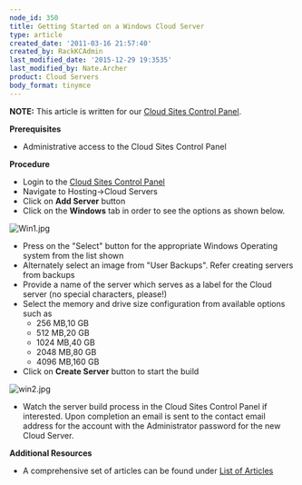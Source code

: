 ```yaml
---
node_id: 350
title: Getting Started on a Windows Cloud Server
type: article
created_date: '2011-03-16 21:57:40'
created_by: RackKCAdmin
last_modified_date: '2015-12-29 19:3535'
last_modified_by: Nate.Archer
product: Cloud Servers
body_format: tinymce
---
```


**NOTE:** This article is written for our [Cloud Sites Control
Panel](https://manage.rackspacecloud.com). 

**Prerequisites**

-   Administrative access to the Cloud Sites Control Panel

**Procedure**

-   Login to the [Cloud Sites Control
    Panel](http://manage.rackspacecloud.com/pages/Login.jsp "http://manage.rackspacecloud.com/pages/Login.jsp|")
-   Navigate to Hosting-\>Cloud Servers
-   Click on **Add Server** button
-   Click on the **Windows** tab in order to see the options as shown
    below.

![Win1.jpg](http://c0349532.cdn.cloudfiles.rackspacecloud.com/Win1.jpg)

-   Press on the "Select" button for the appropriate Windows Operating
    system from the list shown
-   Alternately select an image from "User Backups". Refer creating
    servers from backups
-   Provide a name of the server which serves as a label for the Cloud
    server (no special characters, please!)
-   Select the memory and drive size configuration from available
    options such as
    -   256 MB,10 GB
    -   512 MB,20 GB
    -   1024 MB,40 GB
    -   2048 MB,80 GB
    -   4096 MB,160 GB
-   Click on **Create Server** button to start the build

![win2.jpg](http://c0349532.cdn.cloudfiles.rackspacecloud.com/win2.jpg)

-   Watch the server build process in the Cloud Sites Control Panel if
    interested. Upon completion an email is sent to the contact email
    address for the account with the Administrator password for the new
    Cloud Server.

**Additional Resources**

-   A comprehensive set of articles can be found under [List of
    Articles](http://www.rackspace.com/knowledge_center/product-articles/cloud-servers "http://www.rackspace.com/knowledge_center/product-articles/cloud-servers")

 

